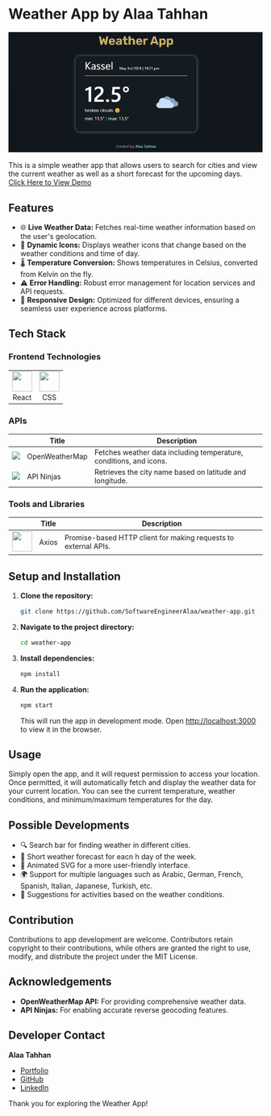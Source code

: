 # Weather App by Alaa Tahhan

![Weather App Banner](src/assets/WeatherAppScreenshot.png)

This is a simple weather app that allows users to search for cities and view the current weather as well as a short forecast for the upcoming days.<br>
[Click Here to View Demo](https://weatherapp-alaa.netlify.app/)

## Features

- 🌐 **Live Weather Data:** Fetches real-time weather information based on the user's geolocation.
- 🔄 **Dynamic Icons:** Displays weather icons that change based on the weather conditions and time of day.
- 🌡️ **Temperature Conversion:** Shows temperatures in Celsius, converted from Kelvin on the fly.
- ⚠️ **Error Handling:** Robust error management for location services and API requests.
- 📱 **Responsive Design:** Optimized for different devices, ensuring a seamless user experience across platforms.

## Tech Stack

### Frontend Technologies

<div align="left">

<table>
  <tr>
    <td align="center"><img src="https://cdn.simpleicons.org/react/61DAFB" width="40" height="40"><br>React</td>
    <td align="center"><img src="https://cdn.simpleicons.org/css3/1572B6" width="40" height="40"><br>CSS</td>
  </tr>
</table>

</div>

### APIs

|                                                                                                                           | Title          | Description                                                        |
| ------------------------------------------------------------------------------------------------------------------------- | -------------- | ------------------------------------------------------------------ |
| <img src="https://avatars.githubusercontent.com/u/1743227?s=280&v=4" width="50" height="auto">                            | OpenWeatherMap | Fetches weather data including temperature, conditions, and icons. |
| <img src="https://rapidapi-prod-apis.s3.amazonaws.com/099e863e-e079-449d-867c-fe5d87eb668c.png" width="40" height="auto"> | API Ninjas     | Retrieves the city name based on latitude and longitude.           |

### Tools and Libraries

|                                                                             | Title | Description                                                     |
| --------------------------------------------------------------------------- | ----- | --------------------------------------------------------------- |
| <img src="https://cdn.simpleicons.org/axios/5A29E9" width="40" height="40"> | Axios | Promise-based HTTP client for making requests to external APIs. |

## Setup and Installation

1. **Clone the repository:**
   ```bash
   git clone https://github.com/SoftwareEngineerAlaa/weather-app.git
   ```
2. **Navigate to the project directory:**
   ```bash
   cd weather-app
   ```
3. **Install dependencies:**
   ```bash
   npm install
   ```
4. **Run the application:**
   ```bash
   npm start
   ```
   This will run the app in development mode. Open [http://localhost:3000](http://localhost:3000) to view it in the browser.

## Usage

Simply open the app, and it will request permission to access your location. Once permitted, it will automatically fetch and display the weather data for your current location. You can see the current temperature, weather conditions, and minimum/maximum temperatures for the day.

## Possible Developments

- 🔍 Search bar for finding weather in different cities.
- 📅 Short weather forecast for eacn h day of the week.
- 🌟 Animated SVG for a more user-friendly interface.
- 🌍 Support for multiple languages such as Arabic, German, French, Spanish, Italian, Japanese, Turkish, etc.
- 🎯 Suggestions for activities based on the weather conditions.

## Contribution

Contributions to app development are welcome. Contributors retain copyright to their contributions, while others are granted the right to use, modify, and distribute the project under the MIT License.

## Acknowledgements

- **OpenWeatherMap API:** For providing comprehensive weather data.
- **API Ninjas:** For enabling accurate reverse geocoding features.

## Developer Contact

**Alaa Tahhan**

- [Portfolio](https://alaatahhan.netlify.app/)
- [GitHub](https://github.com/SoftwareEngineerAlaa)
- [LinkedIn](https://www.linkedin.com/in/alaa-tahhan/)

Thank you for exploring the Weather App!
